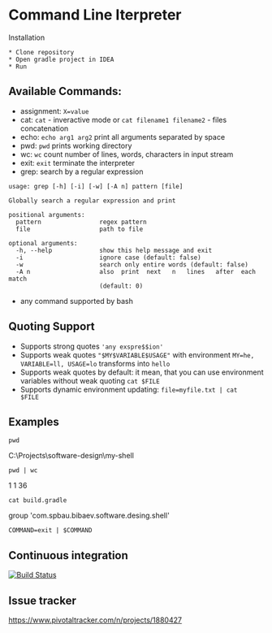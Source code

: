 # Command Line Iterpreter

Installation
```
* Clone repository
* Open gradle project in IDEA
* Run
```
## Available Commands:
* assignment: `X=value`
* cat: `cat` - inveractive mode or `cat filename1 filename2` - files concatenation
* echo: `echo arg1 arg2` print all arguments separated by space
* pwd: `pwd` prints working directory
* wc: `wc` count number of lines, words, characters in input stream
* exit: `exit` terminate the interpreter
* grep: search by a regular expression
```
usage: grep [-h] [-i] [-w] [-A n] pattern [file]

Globally search a regular expression and print

positional arguments:
  pattern                regex pattern
  file                   path to file

optional arguments:
  -h, --help             show this help message and exit
  -i                     ignore case (default: false)
  -w                     search only entire words (default: false)
  -A n                   also  print  next   n   lines   after  each  match
                         (default: 0)
```
* any command supported by bash

## Quoting Support
* Supports strong quotes `'any exspre$$ion'`
* Supports weak quotes `"$MY$VARIABLE$USAGE"` with environment `MY=he, VARIABLE=ll, USAGE=lo` transforms into `hello`
* Supports weak quotes by default: it mean, that you can use environment variables without weak quoting `cat $FILE`
* Supports dynamic environment updating: <code>file=myfile.txt &#124; cat $FILE</code> 

## Examples
`pwd`

C:\Projects\software-design\my-shell

<code>pwd &#124; wc </code>

1 	1 	36

`cat build.gradle`

group 'com.spbau.bibaev.software.desing.shell'


`COMMAND=exit | $COMMAND`

## Continuous integration
[![Build Status](https://travis-ci.org/Roenke/software-design.svg?branch=ha1-shell)](https://travis-ci.org/Roenke/software-design)

## Issue tracker
https://www.pivotaltracker.com/n/projects/1880427
